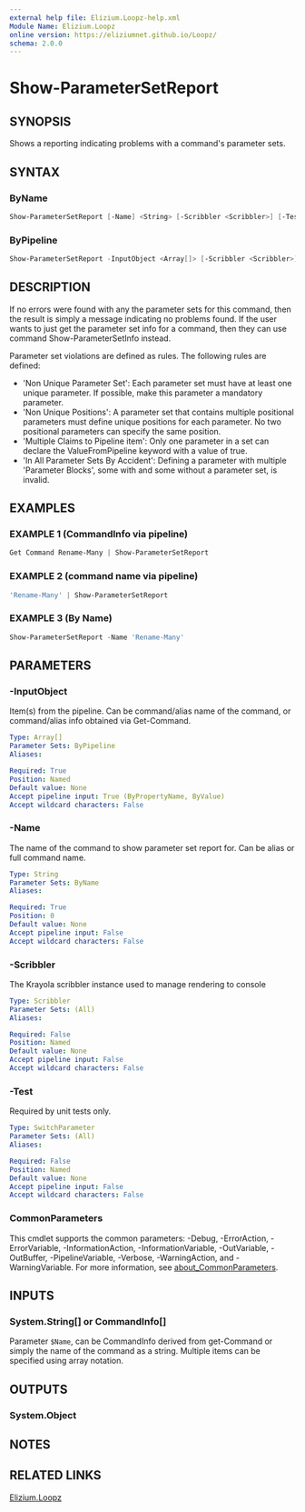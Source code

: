 ```yaml
---
external help file: Elizium.Loopz-help.xml
Module Name: Elizium.Loopz
online version: https://eliziumnet.github.io/Loopz/
schema: 2.0.0
---
```


# Show-ParameterSetReport

## SYNOPSIS

Shows a reporting indicating problems with a command's parameter sets.

## SYNTAX

### ByName

```powershell
Show-ParameterSetReport [-Name] <String> [-Scribbler <Scribbler>] [-Test] [<CommonParameters>]
```

### ByPipeline

```powershell
Show-ParameterSetReport -InputObject <Array[]> [-Scribbler <Scribbler>] [-Test] [<CommonParameters>]
```

## DESCRIPTION

If no errors were found with any the parameter sets for this command, then
the result is simply a message indicating no problems found. If the user wants
to just get the parameter set info for a command, then they can use command
Show-ParameterSetInfo instead.

Parameter set violations are defined as rules. The following rules are defined:

- 'Non Unique Parameter Set': Each parameter set must have at least one unique
parameter. If possible, make this parameter a mandatory parameter.
- 'Non Unique Positions': A parameter set that contains multiple positional
parameters must define unique positions for each parameter. No two positional
parameters can specify the same position.
- 'Multiple Claims to Pipeline item': Only one parameter in a set can declare the
ValueFromPipeline keyword with a value of true.
- 'In All Parameter Sets By Accident': Defining a parameter with multiple
'Parameter Blocks', some with and some without a parameter set, is invalid.

## EXAMPLES

### EXAMPLE 1 (CommandInfo via pipeline)

```powershell
Get Command Rename-Many | Show-ParameterSetReport
```

### EXAMPLE 2 (command name via pipeline)

```powershell
'Rename-Many' | Show-ParameterSetReport
```

### EXAMPLE 3 (By Name)

```powershell
Show-ParameterSetReport -Name 'Rename-Many'
```

## PARAMETERS

### -InputObject

Item(s) from the pipeline. Can be command/alias name of the command, or command/alias
info obtained via Get-Command.

```yaml
Type: Array[]
Parameter Sets: ByPipeline
Aliases:

Required: True
Position: Named
Default value: None
Accept pipeline input: True (ByPropertyName, ByValue)
Accept wildcard characters: False
```

### -Name

The name of the command to show parameter set report for. Can be alias or full command name.

```yaml
Type: String
Parameter Sets: ByName
Aliases:

Required: True
Position: 0
Default value: None
Accept pipeline input: False
Accept wildcard characters: False
```

### -Scribbler

The Krayola scribbler instance used to manage rendering to console

```yaml
Type: Scribbler
Parameter Sets: (All)
Aliases:

Required: False
Position: Named
Default value: None
Accept pipeline input: False
Accept wildcard characters: False
```

### -Test

Required by unit tests only.

```yaml
Type: SwitchParameter
Parameter Sets: (All)
Aliases:

Required: False
Position: Named
Default value: None
Accept pipeline input: False
Accept wildcard characters: False
```

### CommonParameters

This cmdlet supports the common parameters: -Debug, -ErrorAction, -ErrorVariable, -InformationAction, -InformationVariable, -OutVariable, -OutBuffer, -PipelineVariable, -Verbose, -WarningAction, and -WarningVariable. For more information, see [about_CommonParameters](http://go.microsoft.com/fwlink/?LinkID=113216).

## INPUTS

### System.String[] or CommandInfo[]

Parameter `$Name`, can be CommandInfo derived from get-Command or simply the name of the command as a string. Multiple items can be specified using array notation.

## OUTPUTS

### System.Object

## NOTES

## RELATED LINKS

[Elizium.Loopz](https://github.com/EliziumNet/Loopz)
